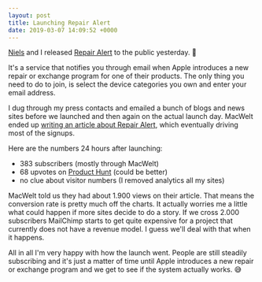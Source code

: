 ```yaml
---
layout: post
title: Launching Repair Alert
date: 2019-03-07 14:09:52 +0000
---
```

[Niels](https://www.twitter.com/nielsify) and I released [Repair Alert](https://www.repairalert.me) to the public yesterday. 🚀

It's a service that notifies you through email when Apple introduces a new repair or exchange program for one of their products. The only thing you need to do to join, is select the device categories you own and enter your email address.

I dug through my press contacts and emailed a bunch of blogs and news sites before we launched and then again on the actual launch day. MacWelt ended up [writing an article about Repair Alert](https://www.macwelt.de/news/Webdienst-benachrichtigt-ueber-neue-Reparaturprogramme-von-Apple-10537519.html), which eventually driving most of the signups.

Here are the numbers 24 hours after launching:

* 383 subscribers (mostly through MacWelt)
* 68 upvotes on [Product Hunt](https://www.producthunt.com/posts/repair-alert) (could be better)
* no clue about visitor numbers (I removed analytics all my sites)

MacWelt told us they had about 1.900 views on their article. That means the conversion rate is pretty much off the charts. It actually worries me a little what could happen if more sites decide to do a story. If we cross 2.000 subscribers MailChimp starts to get quite expensive for a project that currently does not have a revenue model. I guess we'll deal with that when it happens.

All in all I'm very happy with how the launch went. People are still steadily subscribing and it's just a matter of time until Apple introduces a new repair or exchange program and we get to see if the system actually works. 😅

